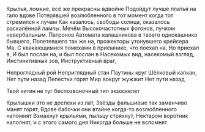 Крылья, ломкие, всё же прекрасны вдвойне
Подойдут лучше платья на гало вдове
Потерявшей возлюбленного в тот момент когда тот стремился к лучам
Как казалось, свободы солнца, оказалось раскалённой лампы. Мечём
Высокочастотных фотонов, пучком невербальным. Патронов
Автомата калашникова в твоего однокашника бывшего,
Полетевшего так же на, прожекторы утонувшего крейсера Ма.
С квакающимися помехами  в приёмнике, что поехал на, 
Но приехал в, И был послан на, и был послан в
Насекомых вид, насекомый взгляд,
Инстинктивный зов, Инструктивный враг,

Непроглядный рой
Неприглядный стан 
Паутины круг
Шёлковый капкан,
Нет пути назад
Лепестки горят
Мир вокруг жужжит
Нет пути назад

Твой хитин не туг
беспозвоночный тип
экзоскелет



Крылышки это не доспехи из лат,
Звёзды фальшивые так заманчиво манят горят,
Вдове бабочки они втайне когда-то возлюбленного напомнят
Взмахнут крыльями, пыльцу стряхнут,
Нектаром воротник наполнят, и с этого самого дня
Никогда больше не вспомнят
